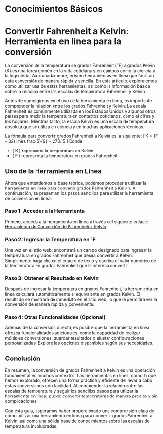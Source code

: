 Conocimientos Básicos
=====================

Convertir Fahrenheit a Kelvin: Herramienta en línea para la conversión
======================================================================

La conversión de la temperatura de grados Fahrenheit (°F) a grados Kelvin (K) es una tarea común en la vida cotidiana y en campos como la ciencia y la ingeniería. Afortunadamente, existen herramientas en línea que facilitan esta conversión de manera rápida y sencilla. En este artículo, exploraremos cómo utilizar una de estas herramientas, así como la información básica sobre la relación entre las escalas de temperatura Fahrenheit y Kelvin.

Antes de sumergirnos en el uso de la herramienta en línea, es importante comprender la relación entre los grados Fahrenheit y Kelvin. La escala Fahrenheit es comúnmente utilizada en los Estados Unidos y algunos otros países para medir la temperatura en contextos cotidianos, como el clima y los hogares. Mientras tanto, la escala Kelvin es una escala de temperatura absoluta que se utiliza en ciencia y en muchas aplicaciones técnicas.

La fórmula para convertir grados Fahrenheit a Kelvin es la siguiente: \[ K = (F - 32) imes frac{5}{9} + 273.15 \] Donde:

- ( K ) representa la temperatura en Kelvin
- ( F ) representa la temperatura en grados Fahrenheit

Uso de la Herramienta en Línea
------------------------------

Ahora que entendemos la base teórica, podemos proceder a utilizar la herramienta en línea para convertir grados Fahrenheit a Kelvin. A continuación, se presentan los pasos sencillos para utilizar la herramienta de conversión en línea:

### Paso 1: Acceder a la Herramienta

Primero, acceda a la herramienta en línea a través del siguiente enlace: [Herramienta de Conversión de Fahrenheit a Kelvin](https://www.onlinecalculatorsfree.com/es/convert/fahrenheit-to-kelvin.html).

### Paso 2: Ingresar la Temperatura en °F

Una vez en el sitio web, encontrará un campo designado para ingresar la temperatura en grados Fahrenheit que desea convertir a Kelvin. Simplemente haga clic en el cuadro de texto y escriba el valor numérico de la temperatura en grados Fahrenheit que le interesa convertir.

### Paso 3: Obtener el Resultado en Kelvin

Después de ingresar la temperatura en grados Fahrenheit, la herramienta en línea calculará automáticamente el equivalente en grados Kelvin. El resultado se mostrará de inmediato en el sitio web, lo que le permitirá ver la conversión de manera rápida y conveniente.

### Paso 4: Otras Funcionalidades (Opcional)

Además de la conversión directa, es posible que la herramienta en línea ofrezca funcionalidades adicionales, como la capacidad de realizar múltiples conversiones, guardar resultados o ajustar configuraciones personalizadas. Explore las opciones disponibles según sus necesidades.

Conclusión
----------

En resumen, la conversión de grados Fahrenheit a Kelvin es una operación fundamental en muchos contextos. Las herramientas en línea, como la que hemos explorado, ofrecen una forma práctica y eficiente de llevar a cabo estas conversiones con facilidad. Al comprender la relación entre las escalas de temperatura y seguir los sencillos pasos para utilizar la herramienta en línea, puede convertir temperaturas de manera precisa y sin complicaciones.

Con esta guía, esperamos haber proporcionado una comprensión clara de cómo utilizar una herramienta en línea para convertir grados Fahrenheit a Kelvin, así como una sólida base de conocimientos sobre las escalas de temperatura involucradas.